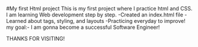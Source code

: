 #My first Html project
This is my first project where I practice html and CSS.
I am learning Web development step by step.
-Created an index.html file
-Learned about tags, styling, and layouts
-Practicing everyday to improve!
my goal:- I am gonna become a successful Software Engineer!

THANKS FOR VISITING!
